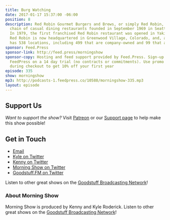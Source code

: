 ```yaml
---
title: Burg Watching
date: 2017-01-17 15:37:00 -06:00
position: 8
description: Red Robin Gourmet Burgers and Brews, or simply Red Robin, is an American
  chain of casual dining restaurants founded in September 1969 in Seattle, Washington.
  In 1979, the first franchised Red Robin restaurant was opened in Yakima, Washington.
  Red Robin is now headquartered in Greenwood Village, Colorado, and, as of 2015,
  has 538 locations, including 499 that are company-owned and 99 that are franchised.
sponsor: Feed.Press
sponsor-link: http://feed.press/morningshow
sponsor-copy: Hosting and feed support provided by Feed.Press. Sign-up today and try
  FeedPress on a 14 day trial (no contracts or commitments). Use promo code `morningshow`
  during checkout to get 10% off your first year
episode: 335
show: morningshow
mp3: http://podcasts-1.feedpress.co/10588/morningshow-335.mp3
layout: episode
---
```


## Support Us
*Want to support the show?* Visit [Patreon](http://patreon.com/morningshow) or our [Support page](http://goodstuff.fm/support) to help make this show possible!

## Get in Touch
* [Email](mailto:kyle@goodstuff.fm)
* [Kyle on Twitter](http://twitter.com/dogburps)
* [Kenny on Twitter](http://twitter.com/pizzarobotics)
* [Morning Show on Twitter](http://twitter.com/morningshowam)
* [Goodstuff.FM on Twitter](http://twitter.com/goodstufffm)

Listen to other great shows on the [Goodstuff Broadcasting Network](http://goodstuff.fm/shows)!

### About Morning Show
Morning Show is produced by Kenny and Kyle Roderick. Listen to other great shows on the [Goodstuff Broadcasting Network](http://goodstuff.fm/)!
